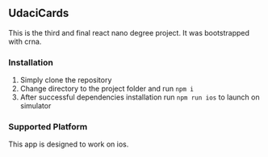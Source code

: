 ## UdaciCards

This is the third and final react nano degree project. 
It was bootstrapped with crna. 

### Installation

1. Simply clone the repository 
2. Change directory to the project folder and run `npm i`
3. After successful dependencies installation run `npm run ios` to launch on simulator

### Supported Platform

This app is designed to work on ios.

